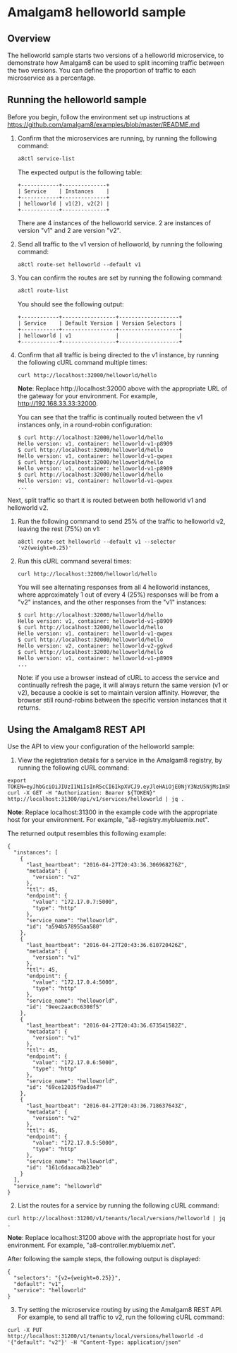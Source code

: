 # Amalgam8 helloworld sample

## Overview

The helloworld sample starts two versions of a helloworld microservice, to demonstrate how Amalgam8 can be used to split 
incoming traffic between the two versions. You can define the proportion of traffic to each microservice as a percentage.

## Running the helloworld sample

Before you begin, follow the environment set up instructions at https://github.com/amalgam8/examples/blob/master/README.md

1. Confirm that the microservices are running, by running the following command:

    ```bash
    a8ctl service-list
    ```
    
    The expected output is the following table:
    
    ```
    +------------+--------------+
    | Service    | Instances    |
    +------------+--------------+
    | helloworld | v1(2), v2(2) |
    +------------+--------------+
    ```

    There are 4 instances of the helloworld service. 2 are instances of version "v1" and 2 are version "v2". 

1. Send all traffic to the v1 version of helloworld, by running the following command:

    ```
    a8ctl route-set helloworld --default v1
    ```

1. You can confirm the routes are set by running the following command:

    ```bash
    a8ctl route-list
    ```

    You should see the following output:

    ```
    +------------+-----------------+-------------------+
    | Service    | Default Version | Version Selectors |
    +------------+-----------------+-------------------+
    | helloworld | v1              |                   |
    +------------+-----------------+-------------------+
    ```

1. Confirm that all traffic is being directed to the v1 instance, by running the following cURL command multiple times:

    ```
    curl http://localhost:32000/helloworld/hello
    ```

    **Note**: Replace http://localhost:32000 above with the appropriate URL of the gateway
    for your environment. For example, http://192.168.33.33:32000.

    You can see that the traffic is continually routed between the v1 instances only, in a round-robin configuration:

    ```
    $ curl http://localhost:32000/helloworld/hello
    Hello version: v1, container: helloworld-v1-p8909
    $ curl http://localhost:32000/helloworld/hello
    Hello version: v1, container: helloworld-v1-qwpex
    $ curl http://localhost:32000/helloworld/hello
    Hello version: v1, container: helloworld-v1-p8909
    $ curl http://localhost:32000/helloworld/hello
    Hello version: v1, container: helloworld-v1-qwpex
    ...
    ```

Next, split traffic so thart it is routed between both helloworld v1 and helloworld v2.

1. Run the following command to send 25% of the traffic to helloworld v2, leaving the rest (75%) on v1:
    
    ```
    a8ctl route-set helloworld --default v1 --selector 'v2(weight=0.25)'
    ```

1. Run this cURL command several times:

    ```
    curl http://localhost:32000/helloworld/hello
    ```

    You will see alternating responses from all 4 helloworld instances, where approximately 1 out of every 4 (25%) responses
    will be from a "v2" instances, and the other responses from the "v1" instances:

    ```
    $ curl http://localhost:32000/helloworld/hello
    Hello version: v1, container: helloworld-v1-p8909
    $ curl http://localhost:32000/helloworld/hello
    Hello version: v1, container: helloworld-v1-qwpex
    $ curl http://localhost:32000/helloworld/hello
    Hello version: v2, container: helloworld-v2-ggkvd
    $ curl http://localhost:32000/helloworld/hello
    Hello version: v1, container: helloworld-v1-p8909
    ...
    ```

    Note: if you use a browser instead of cURL to access the service and continually refresh the page, 
    it will always return the same version (v1 or v2), because a cookie is set to maintain version affinity.
    However, the browser still round-robins between the specific version instances that it returns.

## Using the Amalgam8 REST API

Use the API to view your configuration of the helloworld sample:

1. View the registration details for a service in the Amalgam8 registry, by running the following cURL command:

```
export TOKEN=eyJhbGciOiJIUzI1NiIsInR5cCI6IkpXVCJ9.eyJleHAiOjE0NjY3NzU5NjMsIm5hbWVzcGFjZSI6Imdsb2JhbC5nbG9iYWwifQ.Gbz4G_O0OfJZiTuX6Ce4heU83gSWQLr5yyiA7eZNqdY
curl -X GET -H "Authorization: Bearer ${TOKEN}" http://localhost:31300/api/v1/services/helloworld | jq .
```

**Note**: Replace localhost:31300 in the example code with the appropriate host
for your environment. For example, "a8-registry.mybluemix.net".

The returned output resembles this following example:

```
{
  "instances": [
    {
      "last_heartbeat": "2016-04-27T20:43:36.306968276Z",
      "metadata": {
        "version": "v2"
      },
      "ttl": 45,
      "endpoint": {
        "value": "172.17.0.7:5000",
        "type": "http"
      },
      "service_name": "helloworld",
      "id": "a594b578955aa580"
    },
    {
      "last_heartbeat": "2016-04-27T20:43:36.610720426Z",
      "metadata": {
        "version": "v1"
      },
      "ttl": 45,
      "endpoint": {
        "value": "172.17.0.4:5000",
        "type": "http"
      },
      "service_name": "helloworld",
      "id": "9eec2aac0c6308f5"
    },
    {
      "last_heartbeat": "2016-04-27T20:43:36.673541582Z",
      "metadata": {
        "version": "v1"
      },
      "ttl": 45,
      "endpoint": {
        "value": "172.17.0.6:5000",
        "type": "http"
      },
      "service_name": "helloworld",
      "id": "69ce12035f9ada47"
    },
    {
      "last_heartbeat": "2016-04-27T20:43:36.718637643Z",
      "metadata": {
        "version": "v2"
      },
      "ttl": 45,
      "endpoint": {
        "value": "172.17.0.5:5000",
        "type": "http"
      },
      "service_name": "helloworld",
      "id": "161c6daaca4b23eb"
    }
  ],
  "service_name": "helloworld"
}
```

2. List the routes for a service by running the following cURL command:

```
curl http://localhost:31200/v1/tenants/local/versions/helloworld | jq .
```

**Note**: Replace localhost:31200 above with the appropriate host
for your environment. For example, "a8-controller.mybluemix.net".

After following the sample steps, the following output is displayed:

```
{
  "selectors": "{v2={weight=0.25}}",
  "default": "v1",
  "service": "helloworld"
}
```

3. Try setting the microservice routing by using the Amalgam8 REST API. For example, to send all traffic to v2, run the following cURL command:

```
curl -X PUT http://localhost:31200/v1/tenants/local/versions/helloworld -d '{"default": "v2"}' -H "Content-Type: application/json"
```
